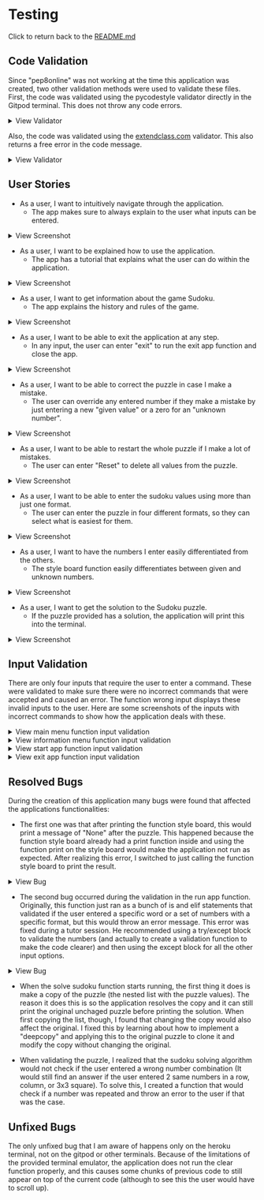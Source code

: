 # Testing
Click to return back to the [README.md](README.md)

## Code Validation
Since "pep8online" was not working at the time this application was created, two other validation methods were used to validate these files. First, the code was validated using the pycodestyle validator directly in the Gitpod terminal. This does not throw any code errors.
<details>
<summary>View Validator</summary>

![pycodestyle validator](documentation/pycodestyle-validator.png)
</details>

Also, the code was validated using the [extendclass.com](https://extendsclass.com/python-tester.html) validator. This also returns a free error in the code message.
<details>
<summary>View Validator</summary>



![extendclass.com validator](documentation/extend-class-validator.png)
</details>

## User Stories
* As a user, I want to intuitively navigate through the application.
    * The app makes sure to always explain to the user what inputs can be entered.
<details>
<summary>View Screenshot</summary>

![Intuitive navigation](documentation/screenshot-navigation.png)
</details>

* As a user, I want to be explained how to use the application.
    * The app has a tutorial that explains what the user can do within the application.
<details>
<summary>View Screenshot</summary>

![Tutorial](documentation/screenshot-tutorial.png)
</details>

* As a user, I want to get information about the game Sudoku.
    * The app explains the history and rules of the game.
<details>
<summary>View Screenshot</summary>

![History](documentation/screenshot-history.png)
</details>

* As a user, I want to be able to exit the application at any step.
    * In any input, the user can enter "exit" to run the exit app function and close the app.
<details>
<summary>View Screenshot</summary>

![exit app](documentation/screenshot-close-app.png)
</details>

* As a user, I want to be able to correct the puzzle in case I make a mistake.
    * The user can override any entered number if they make a mistake by just entering a new "given value" or a zero for an "unknown number".
<details>
<summary>View Screenshot</summary>

![Mistake](documentation/screenshot-mistake.png)
</details>

* As a user, I want to be able to restart the whole puzzle if I make a lot of mistakes.
    * The user can enter "Reset" to delete all values from the puzzle.
<details>
<summary>View Screenshot</summary>

![Reset](documentation/screenshot-reset.png)
</details>

* As a user, I want to be able to enter the sudoku values using more than just one format.
    * The user can enter the puzzle in four different formats, so they can select what is easiest for them.
<details>
<summary>View Screenshot</summary>

![Formats](documentation/screenshot-formats.png)
</details>

* As a user, I want to have the numbers I enter easily differentiated from the others.
    * The style board function easily differentiates between given and unknown numbers.
<details>
<summary>View Screenshot</summary>

![Styled board](documentation/screenshot-board-color.png)
</details>

* As a user, I want to get the solution to the Sudoku puzzle.
    * If the puzzle provided has a solution, the application will print this into the terminal.
<details>
<summary>View Screenshot</summary>

![Solved](documentation/screenshot-solved.png)
</details>

## Input Validation
There are only four inputs that require the user to enter a command. These were validated to make sure there were no incorrect commands that were accepted and caused an error. The function wrong input displays these invalid inputs to the user.
Here are some screenshots of the inputs with incorrect commands to show how the application deals with these.
<details>
<summary>View main menu function input validation</summary>

![Main menu function input validation](documentation/screenshot-input-validation-main-menu-function.png)
</details>

<details>
<summary>View information menu function input validation</summary>

![Information menu function input validation](documentation/screenshot-input-validation-information-menu-function.png)
</details>

<details>
<summary>View start app function input validation</summary>

![Start app function input validation](documentation/screenshot-input-validation-start-app-function.png)
</details>

<details>
<summary>View exit app function input validation</summary>

![Exit app function input validation](documentation/screenshot-input-validation-exit-app-function.png)
</details>

## Resolved Bugs
During the creation of this application many bugs were found that affected the applications functionalities:
* The first one was that after printing the function style board, this would print a message of "None" after the puzzle. This happened because the function style board already had a print function inside and using the function print on the style board would make the application not run as expected. After realizing this error, I switched to just calling the function style board to print the result.
<details>
<summary>View Bug</summary>

![bug 1-1](documentation/bug1-1.png)
![bug 1-2](documentation/bug1-2.png)
![bug 1-3](documentation/bug1-3.png)
![bug 1-4](documentation/bug1-4.png)
</details>

* The second bug occurred during the validation in the run app function. Originally, this function just ran as a bunch of is and elif statements that validated if the user entered a specific word or a set of numbers with a specific format, but this would throw an error message. This error was fixed during a tutor session. He recommended using a try/except block to validate the numbers (and actually to create a validation function to make the code clearer) and then using the except block for all the other input options.
<details>
<summary>View Bug</summary>

![bug 2-1](documentation/bug2-1.png)
![bug 2-2](documentation/bug2-2.png)
![bug 2-3](documentation/bug2-3.png)
</details>

* When the solve sudoku function starts running, the first thing it does is make a copy of the puzzle (the nested list with the puzzle values). The reason it does this is so the application resolves the copy and it can still print the original unchaged puzzle before printing the solution. When first copying the list, though, I found that changing the copy would also affect the original. I fixed this by learning about how to implement a "deepcopy" and applying this to the original puzzle to clone it and modify the copy without changing the original.

* When validating the puzzle, I realized that the sudoku solving algorithm would not check if the user entered a wrong number combination (It would still find an answer if the user entered 2 same numbers in a row, column, or 3x3 square). To solve this, I created a function that would check if a number was repeated and throw an error to the user if that was the case.

## Unfixed Bugs
The only unfixed bug that I am aware of happens only on the heroku terminal, not on the gitpod or other terminals. Because of the limitations of the provided terminal emulator, the application does not run the clear function properly, and this causes some chunks of previous code to still appear on top of the current code (although to see this the user would have to scroll up).